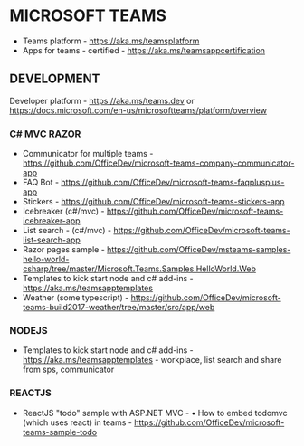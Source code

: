 # MICROSOFT TEAMS

* Teams platform - https://aka.ms/teamsplatform
* Apps for teams - certified - https://aka.ms/teamsappcertification

## DEVELOPMENT

Developer platform - https://aka.ms/teams.dev or https://docs.microsoft.com/en-us/microsoftteams/platform/overview

### C# MVC RAZOR

* Communicator for multiple teams - https://github.com/OfficeDev/microsoft-teams-company-communicator-app
* FAQ Bot - https://github.com/OfficeDev/microsoft-teams-faqplusplus-app
* Stickers - https://github.com/OfficeDev/microsoft-teams-stickers-app
* Icebreaker (c#/mvc) - https://github.com/OfficeDev/microsoft-teams-icebreaker-app
* List search - (c#/mvc) - https://github.com/OfficeDev/microsoft-teams-list-search-app
* Razor pages sample - https://github.com/OfficeDev/msteams-samples-hello-world-csharp/tree/master/Microsoft.Teams.Samples.HelloWorld.Web
* Templates to kick start node and c# add-ins - https://aka.ms/teamsapptemplates
* Weather (some typescript) - https://github.com/OfficeDev/microsoft-teams-build2017-weather/tree/master/src/app/web

### NODEJS

* Templates to kick start node and c# add-ins - https://aka.ms/teamsapptemplates - workplace, list search and share from sps, communicator

### REACTJS

* ReactJS "todo" sample with ASP.NET MVC - 	• How to embed todomvc (which uses react) in teams - https://github.com/OfficeDev/microsoft-teams-sample-todo
